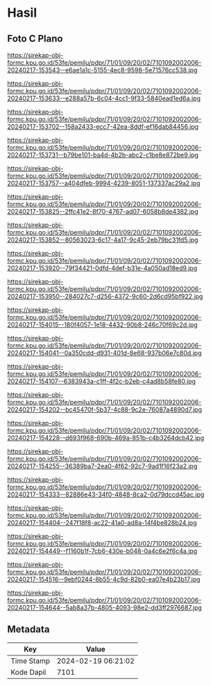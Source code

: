 # Hasil

## Foto C Plano

https://sirekap-obj-formc.kpu.go.id/53fe/pemilu/pdpr/71/01/09/20/02/7101092002006-20240217-153543--e6ae1a1c-5155-4ec8-9598-5e71576cc538.jpg

https://sirekap-obj-formc.kpu.go.id/53fe/pemilu/pdpr/71/01/09/20/02/7101092002006-20240217-153633--e288a57b-6c04-4cc1-9f33-5840ead1ed6a.jpg

https://sirekap-obj-formc.kpu.go.id/53fe/pemilu/pdpr/71/01/09/20/02/7101092002006-20240217-153702--158a2433-ecc7-42ea-8ddf-ef16dab84456.jpg

https://sirekap-obj-formc.kpu.go.id/53fe/pemilu/pdpr/71/01/09/20/02/7101092002006-20240217-153731--b79be101-ba4d-4b2b-abc2-c1be8e872be9.jpg

https://sirekap-obj-formc.kpu.go.id/53fe/pemilu/pdpr/71/01/09/20/02/7101092002006-20240217-153757--a404dfeb-9994-4239-8051-137337ac29a2.jpg

https://sirekap-obj-formc.kpu.go.id/53fe/pemilu/pdpr/71/01/09/20/02/7101092002006-20240217-153825--2ffc41e2-8f70-4767-ad07-6058b8de4382.jpg

https://sirekap-obj-formc.kpu.go.id/53fe/pemilu/pdpr/71/01/09/20/02/7101092002006-20240217-153852--80563023-6c17-4a17-9c45-2eb79bc31fd5.jpg

https://sirekap-obj-formc.kpu.go.id/53fe/pemilu/pdpr/71/01/09/20/02/7101092002006-20240217-153920--79f34421-0dfd-4def-b31e-4a050ad18ed9.jpg

https://sirekap-obj-formc.kpu.go.id/53fe/pemilu/pdpr/71/01/09/20/02/7101092002006-20240217-153950--284027c7-d256-4372-9c60-2d6cd95bf922.jpg

https://sirekap-obj-formc.kpu.go.id/53fe/pemilu/pdpr/71/01/09/20/02/7101092002006-20240217-154015--180f4057-1e18-4432-90b8-246c70f69c2d.jpg

https://sirekap-obj-formc.kpu.go.id/53fe/pemilu/pdpr/71/01/09/20/02/7101092002006-20240217-154041--0a350cdd-d931-401d-8e68-937b06e7c80d.jpg

https://sirekap-obj-formc.kpu.go.id/53fe/pemilu/pdpr/71/01/09/20/02/7101092002006-20240217-154107--6383943a-c1ff-4f2c-b2eb-c4ad8b58fe80.jpg

https://sirekap-obj-formc.kpu.go.id/53fe/pemilu/pdpr/71/01/09/20/02/7101092002006-20240217-154202--bc45470f-5b37-4c88-9c2e-76087a4890d7.jpg

https://sirekap-obj-formc.kpu.go.id/53fe/pemilu/pdpr/71/01/09/20/02/7101092002006-20240217-154228--d693f968-690b-469a-851b-c4b3264dcb42.jpg

https://sirekap-obj-formc.kpu.go.id/53fe/pemilu/pdpr/71/01/09/20/02/7101092002006-20240217-154255--36389ba7-2ea0-4f62-92c7-9ad1f16f23a2.jpg

https://sirekap-obj-formc.kpu.go.id/53fe/pemilu/pdpr/71/01/09/20/02/7101092002006-20240217-154333--82886e43-34f0-4848-8ca2-0d79dccd45ac.jpg

https://sirekap-obj-formc.kpu.go.id/53fe/pemilu/pdpr/71/01/09/20/02/7101092002006-20240217-154404--247f18f8-ac22-41a0-ad8a-14f4be828b24.jpg

https://sirekap-obj-formc.kpu.go.id/53fe/pemilu/pdpr/71/01/09/20/02/7101092002006-20240217-154449--f1160b1f-7cb6-430e-b048-0a4c6e2f6c4a.jpg

https://sirekap-obj-formc.kpu.go.id/53fe/pemilu/pdpr/71/01/09/20/02/7101092002006-20240217-154516--9ebf0244-8b55-4c9d-82b0-ea07e4b23b17.jpg

https://sirekap-obj-formc.kpu.go.id/53fe/pemilu/pdpr/71/01/09/20/02/7101092002006-20240217-154644--5ab8a37b-4805-4093-98e2-dd3ff2976687.jpg


## Metadata

| Key        | Value               |
| ---------- | ------------------- |
| Time Stamp | 2024-02-19 06:21:02 |
| Kode Dapil | 7101                |



